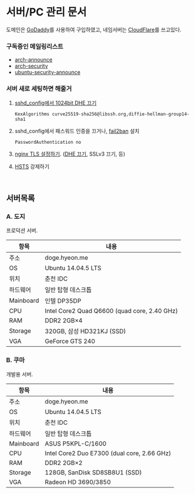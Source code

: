 서버/PC 관리 문서
========
도메인은 [GoDaddy]를 사용하여 구입하였고, 네임서버는 [CloudFlare]를 쓰고있다.

### 구독중인 메일링리스트
- [arch-announce](https://lists.archlinux.org/listinfo/arch-announce)
- [arch-security](https://lists.archlinux.org/listinfo/arch-security)
- [ubuntu-security-announce](https://lists.ubuntu.com/mailman/listinfo/ubuntu-security-announce)

### 서버 새로 세팅하면 해줄거
1.  [sshd_config에서 1024bit DHE 끄기](https://weakdh.org/sysadmin.html#openssh)

    ```sshd_config
    KexAlgorithms curve25519-sha256@libssh.org,diffie-hellman-group14-sha1
    ```

1.  sshd_config에서 패스워드 인증을 끄거나, [fail2ban] 설치

    ```sshd_config
    PasswordAuthentication no
    ```

1.  [nginx TLS 설정하기][https]. ([DHE 끄기](https://weakdh.org), SSLv3 끄기, 등)

1.  [HSTS] 강제하기

<br>

서버목록
--------

### A. 도지
프로덕션 서버.

항목 | 내용
-----|------
주소 | doge.hyeon.me
OS   | Ubuntu 14.04.5 LTS
위치 | 춘천 IDC
하드웨어 | 일반 탑형 데스크톱
Mainboard | 인텔 DP35DP
CPU | Intel Core2 Quad Q6600 (quad core, 2.40 GHz)
RAM | DDR2 2GB×4
Storage | 320GB, 삼성 HD321KJ (SSD)
VGA | GeForce GTS 240

### B. 쿠마
개발용 서버.

항목 | 내용
-----|------
주소 | doge.hyeon.me
OS   | Ubuntu 14.04.5 LTS
위치 | 춘천 IDC
하드웨어 | 일반 탑형 데스크톱
Mainboard | ASUS P5KPL-C/1600
CPU | Intel Core2 Duo E7300 (dual core, 2.66 GHz)
RAM | DDR2 2GB×2
Storage | 128GB, SanDisk SD8SB8U1 (SSD)
VGA | Radeon HD 3690/3850

[GoDaddy]: https://kr.godaddy.com/
[CloudFlare]: https://www.cloudflare.com/
[fail2ban]: https://github.com/fail2ban/fail2ban
[https]: https://github.com/simnalamburt/nginx.conf
[HSTS]: https://scotthelme.co.uk/setting-up-hsts-in-nginx
